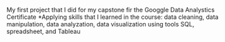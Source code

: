 My first project that I did for my capstone fir the Googgle Data Analystics Certificate
*Applying skills that I learned in the course: data cleaning, data manipulation, data analyzation, data visualization using tools SQL, spreadsheet, and Tableau
